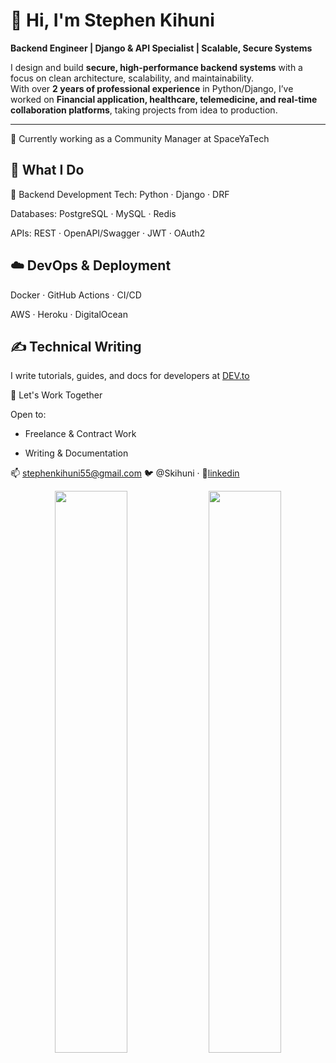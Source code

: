 # 👋 Hi, I'm Stephen Kihuni

**Backend Engineer | Django & API Specialist | Scalable, Secure Systems**

I design and build **secure, high-performance backend systems** with a focus on clean architecture, scalability, and maintainability.  
With over **2 years of professional experience** in Python/Django, I’ve worked on **Financial application, healthcare, telemedicine, and real-time collaboration platforms**, taking projects from idea to production.

---

💼 Currently working as a Community Manager at SpaceYaTech


## 🚀 What I Do
🔧 Backend Development
Tech: Python · Django · DRF

Databases: PostgreSQL · MySQL · Redis

APIs: REST · OpenAPI/Swagger · JWT · OAuth2

## ☁️ DevOps & Deployment
Docker · GitHub Actions · CI/CD

AWS · Heroku · DigitalOcean

## ✍️ Technical Writing
I write tutorials, guides, and docs for developers at [DEV.to](https://dev.to/kihuni)

💼 Let's Work Together

Open to:

- Freelance & Contract Work

- Writing & Documentation

📫 stephenkihuni55@gmail.com
🐦 @Skihuni · 🔗[linkedin](https://www.linkedin.com/in/kihuni/)

<p align="center"> <img src="https://github-readme-stats.vercel.app/api?username=Kihuni&show_icons=true&theme=radical" width="48%" /> <img src="https://github-readme-stats.vercel.app/api/top-langs/?username=Kihuni&layout=compact&theme=radical" width="48%" /> </p>

